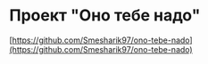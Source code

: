 # Проект "Оно тебе надо"
[https://github.com/Smesharik97/ono-tebe-nado](https://github.com/Smesharik97/ono-tebe-nado)
